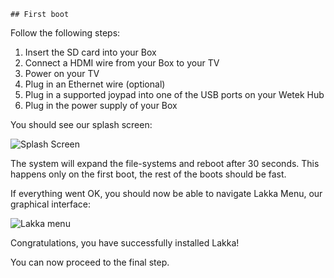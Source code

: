 	## First boot

Follow the following steps:

1.  Insert the SD card into your Box
2.  Connect a HDMI wire from your Box to your TV
3.  Power on your TV
4.  Plug in an Ethernet wire (optional)
5.  Plug in a supported joypad into one of the USB ports on your Wetek Hub
6.  Plug in the power supply of your Box

You should see our splash screen:

![Splash Screen](/images/splash.png)

The system will expand the file-systems and reboot after 30 seconds. This happens only on the first boot, the rest of the boots should be fast.

If everything went OK, you should now be able to navigate Lakka Menu, our graphical interface:

![Lakka menu](/images/lakkamenu.png)

Congratulations, you have successfully installed Lakka!

You can now proceed to the final step.
